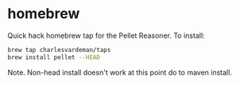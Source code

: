 # homebrew
Quick hack homebrew tap for the Pellet Reasoner. To install:
```bash
brew tap charlesvardeman/taps
brew install pellet --HEAD
```

Note. Non-head install doesn't work at this point do to maven install.

